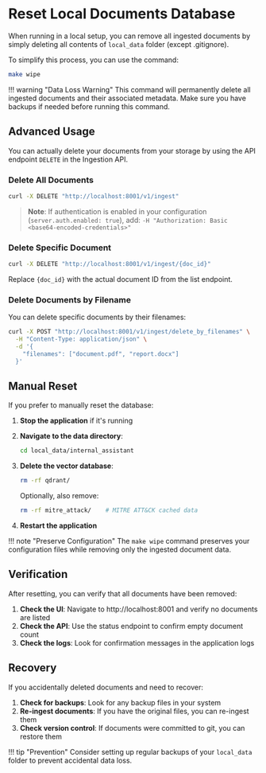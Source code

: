 # Reset Local Documents Database

When running in a local setup, you can remove all ingested documents by simply
deleting all contents of `local_data` folder (except .gitignore).

To simplify this process, you can use the command:

```bash
make wipe
```

!!! warning "Data Loss Warning"
    This command will permanently delete all ingested documents and their associated metadata.
    Make sure you have backups if needed before running this command.

## Advanced Usage

You can actually delete your documents from your storage by using the
API endpoint `DELETE` in the Ingestion API.

### Delete All Documents

```bash
curl -X DELETE "http://localhost:8001/v1/ingest"
```

> **Note**: If authentication is enabled in your configuration (`server.auth.enabled: true`), add:
> `-H "Authorization: Basic <base64-encoded-credentials>"`

### Delete Specific Document

```bash
curl -X DELETE "http://localhost:8001/v1/ingest/{doc_id}"
```

Replace `{doc_id}` with the actual document ID from the list endpoint.

### Delete Documents by Filename

You can delete specific documents by their filenames:

```bash
curl -X POST "http://localhost:8001/v1/ingest/delete_by_filenames" \
  -H "Content-Type: application/json" \
  -d '{
    "filenames": ["document.pdf", "report.docx"]
  }'
```

## Manual Reset

If you prefer to manually reset the database:

1. **Stop the application** if it's running
2. **Navigate to the data directory**:
   ```bash
   cd local_data/internal_assistant
   ```
3. **Delete the vector database**:
   ```bash
   rm -rf qdrant/
   ```

   Optionally, also remove:
   ```bash
   rm -rf mitre_attack/    # MITRE ATT&CK cached data
   ```
4. **Restart the application**

!!! note "Preserve Configuration"
    The `make wipe` command preserves your configuration files while removing only the ingested document data.

## Verification

After resetting, you can verify that all documents have been removed:

1. **Check the UI**: Navigate to http://localhost:8001 and verify no documents are listed
2. **Check the API**: Use the status endpoint to confirm empty document count
3. **Check the logs**: Look for confirmation messages in the application logs

## Recovery

If you accidentally deleted documents and need to recover:

1. **Check for backups**: Look for any backup files in your system
2. **Re-ingest documents**: If you have the original files, you can re-ingest them
3. **Check version control**: If documents were committed to git, you can restore them

!!! tip "Prevention"
    Consider setting up regular backups of your `local_data` folder to prevent accidental data loss.
